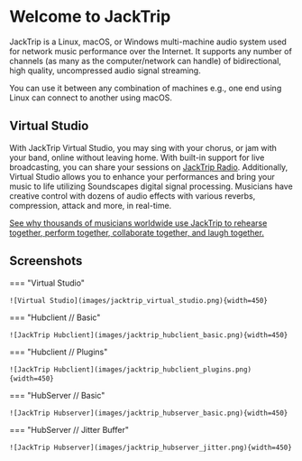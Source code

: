 # Welcome to JackTrip

JackTrip is a Linux, macOS, or Windows multi-machine audio system used for network music performance over the Internet.
It supports any number of channels (as many as the computer/network can handle) of bidirectional, high quality, uncompressed audio signal streaming.

You can use it between any combination of machines e.g., one end using Linux can connect to another using macOS.

## Virtual Studio

With JackTrip Virtual Studio, you may sing with your chorus, or jam with your band, online without leaving home. With built-in support for live broadcasting, you can share your sessions on [JackTrip Radio](https://jacktrip.radio/). Additionally, Virtual Studio allows you to enhance your performances and bring your music to life utilizing Soundscapes digital signal processing. Musicians have creative control with dozens of audio effects with various reverbs, compression, attack and more, in real-time.

[See why thousands of musicians worldwide use JackTrip to rehearse together, perform together, collaborate together, and laugh together.](https://www.jacktrip.com/)

## Screenshots


=== "Virtual Studio"

    ![Virtual Studio](images/jacktrip_virtual_studio.png){width=450}

=== "Hubclient // Basic"

    ![JackTrip Hubclient](images/jacktrip_hubclient_basic.png){width=450}

=== "Hubclient // Plugins"

    ![JackTrip Hubclient](images/jacktrip_hubclient_plugins.png){width=450}

=== "HubServer // Basic"

    ![JackTrip Hubserver](images/jacktrip_hubserver_basic.png){width=450}

=== "HubServer // Jitter Buffer"

    ![JackTrip Hubserver](images/jacktrip_hubserver_jitter.png){width=450}

